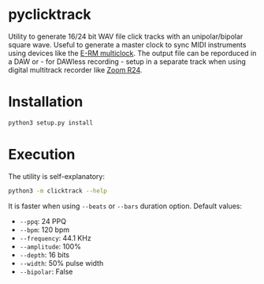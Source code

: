 # pyclicktrack

Utility to generate 16/24 bit WAV file click tracks with an unipolar/bipolar square wave.
Useful to generate a master clock to sync MIDI instruments using devices like the [E-RM multiclock](https://www.e-rm.de/multiclock/).
The output file can be reporduced in a DAW or - for DAWless recording - setup in a separate track when using digital multitrack recorder like [Zoom R24](https://zoomcorp.com/es/us/mezcladores-digitales--grabadoras-multipistas/multi-track-recorders/r24/).

# Installation

```bash
python3 setup.py install
```

# Execution

The utility is self-explanatory:

```bash
python3 -m clicktrack --help
```

It is faster when using `--beats` or `--bars` duration option.
Default values:
* `--ppq`: 24 PPQ
* `--bpm`: 120 bpm
* `--frequency`: 44.1 KHz
* `--amplitude`: 100%
* `--depth`: 16 bits
* `--width`: 50% pulse width
* `--bipolar`: False